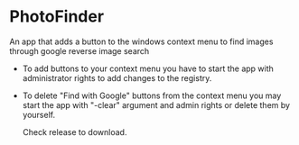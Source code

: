 # PhotoFinder
  An app that adds a button to the windows context menu to find images through google reverse image search


- To add buttons to your context menu you have to start the app with administrator rights to add changes to the registry.
- To delete "Find with Google" buttons from the context menu you may start the app with "-clear" argument and admin rights
  or delete them by yourself.  
  
  Check release to download.
